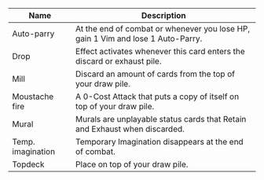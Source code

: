 | Name | Description |
| ---- | ----------- |
| Auto-parry | At the end of combat or whenever you lose HP, gain 1 Vim and lose 1 Auto-Parry. |
| Drop | Effect activates whenever this card enters the discard or exhaust pile. |
| Mill | Discard an amount of cards from the top of your draw pile. |
| Moustache fire | A 0-Cost Attack that puts a copy of itself on top of your draw pile. |
| Mural | Murals are unplayable status cards that Retain and Exhaust when discarded. |
| Temp. imagination | Temporary Imagination disappears at the end of combat. |
| Topdeck | Place on top of your draw pile. |
